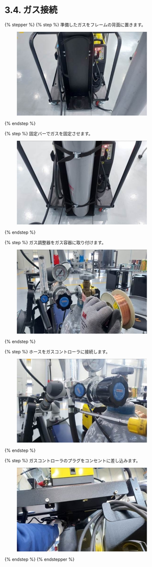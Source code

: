 # 3.4. ガス接続

{% stepper %}
{% step %}
準備したガスをフレームの背面に置きます。

<figure><img src="../img/chapter3/section3.4.1.jpg" alt=""><figcaption></figcaption></figure>
{% endstep %}

{% step %}
固定バーでガスを固定させます。

<figure><img src="../img/chapter3/section3.4.2.jpg" alt=""><figcaption></figcaption></figure>
{% endstep %}

{% step %}
ガス調整器をガス容器に取り付けます。

<figure><img src="../img/chapter3/section3.4.3.jpg" alt=""><figcaption></figcaption></figure>
{% endstep %}

{% step %}
ホースをガスコントローラに接続します。

<figure><img src="../img/chapter3/section3.4.4 (1).jpg" alt=""><figcaption></figcaption></figure>
{% endstep %}

{% step %}
ガスコントローラのプラグをコンセントに差し込みます。

<figure><img src="../img/chapter3/section3.4.5.jpg" alt=""><figcaption></figcaption></figure>
{% endstep %}
{% endstepper %}
